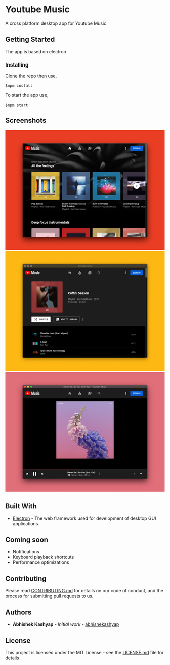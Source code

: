 # Youtube Music

A cross platform desktop app for Youtube Music

## Getting Started

The app is based on electron

### Installing

Clone the repo then use,

```
$npm install
```

To start the app use,

```
$npm start
```

## Screenshots

![Homepage](screenshots/red5.png "Landing page")
![Playlist](screenshots/yellow5.png "Playlist page")
![NowPlaying](screenshots/pink5.png "Now playing")

## Built With

* [Electron](https://electronjs.org) - The web framework used for development of desktop GUI applications.

## Coming soon

* Notifications
* Keyboard playback shortcuts
* Performance optimizations

## Contributing

Please read [CONTRIBUTING.md](CONTRIBUTING.md) for details on our code of conduct, and the process for submitting pull requests to us.

## Authors

* **Abhishek Kashyap** - *Initial work* - [abhishekashyap](https://github.com/abhishekashyap)

## License

This project is licensed under the MIT License - see the [LICENSE.md](LICENSE.md) file for details